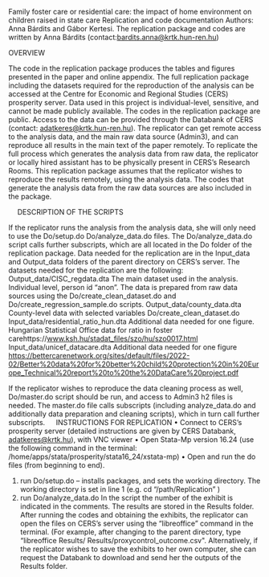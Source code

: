 
Family foster care or residential care: the impact of home environment on children raised in state care
Replication and code documentation
Authors: Anna Bárdits and Gábor Kertesi. The replication package and codes are written by Anna Bárdits (contact:bardits.anna@krtk.hun-ren.hu)

OVERVIEW

The code in the replication package produces the tables and figures presented in the paper and online appendix. The full replication package including the datasets required for the reproduction of the analysis can be accessed at the Centre for Economic and Regional Studies (CERS) prosperity server. Data used in this project is individual-level, sensitive, and cannot be made publicly available. The codes in the replication package are public.
Access to the data can be provided through the Databank of CERS (contact: adatkeres@krtk.hun-ren.hu). The replicator can get remote access to the analysis data, and the main raw data source (Admin3), and can reproduce all results in the main text of the paper remotely. To replicate the full process which generates the analysis data from raw data, the replicator or locally hired assistant has to be physically present in CERS’s Research Rooms.
This replication package assumes that the replicator wishes to reproduce the results remotely, using the analysis data. The codes that generate the analysis data from the raw data sources are also included in the package.

 
DESCRIPTION OF THE SCRIPTS

If the replicator runs the analysis from the analysis data, she will only need to use the Do/setup.do  Do/analyze_data.do files. The Do/analyze_data.do script calls further subscripts, which are all located in the Do folder of the replication package. Data needed for the replication are in the Input_data and Output_data folders of the parent directory on CERS’s server. The datasets needed for the replication are the following:
Output_data/CISC_regdata.dta	The main dataset used in the analysis. Individual level, person id “anon”. The data is prepared from raw data sources using the Do/create_clean_dataset.do and Do/create_regression_sample.do scripts.
Output_data/county_data.dta	County-level data with selected variables Do/create_clean_dataset.do
Input_data/residential_ratio_hun.dta	Additional data needed for one figure. Hungarian Statistical Office data  for ratio in foster carehttps://www.ksh.hu/stadat_files/szo/hu/szo0017.html
Input_data/unicef_datacare.dta	Additional data needed for one figure https://bettercarenetwork.org/sites/default/files/2022-02/Better%20data%20for%20better%20child%20protection%20in%20Europe_Technical%20report%20to%20the%20DataCare%20project.pdf

If the replicator wishes to reproduce the data cleaning process as well, Do/master.do script should be run, and access to Admin3 h2 files is needed. The master.do file calls subscripts (including analyze_data.do and additionally data preparation and cleaning scripts), which in turn call further subscripts. 
 
INSTRUCTIONS FOR REPLICATION
•	Connect to CERS’s prosperity server (detailed instructions are given by CERS Databank, adatkeres@krtk.hu), with VNC viewer
•	Open Stata-Mp version 16.24 (use the following command in the terminal: /home/apps/stata/prosperity/stata16_24/xstata-mp)
•	Open and run the do files (from beginning to end).
1.	run Do/setup.do – installs packages, and sets the working directory. The working directory is set in line 1 (e.g. cd “/path/Replication” )
2.	run Do/analyze_data.do
In the script the number of the exhibit is indicated in the comments. The results are stored in the Results folder. After running the codes and obtaining the exhibits, the replicator can open the files on CERS’s server using the “libreoffice” command in the terminal. (For example, after changing to the parent directory, type “libreoffice Results/ Results/proxycontrol_outcome.csv". Alternatively, if the replicator wishes to save the exhibits to her own computer, she can request the Databank to download and send her the outputs of the Results folder.

